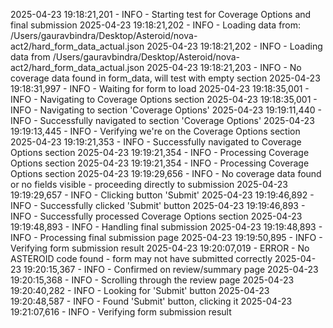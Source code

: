 2025-04-23 19:18:21,201 - INFO - Starting test for Coverage Options and final submission
2025-04-23 19:18:21,202 - INFO - Loading data from: /Users/gauravbindra/Desktop/Asteroid/nova-act2/hard_form_data_actual.json
2025-04-23 19:18:21,202 - INFO - Loading data from /Users/gauravbindra/Desktop/Asteroid/nova-act2/hard_form_data_actual.json
2025-04-23 19:18:21,203 - INFO - No coverage data found in form_data, will test with empty section
2025-04-23 19:18:31,997 - INFO - Waiting for form to load
2025-04-23 19:18:35,001 - INFO - Navigating to Coverage Options section
2025-04-23 19:18:35,001 - INFO - Navigating to section 'Coverage Options'
2025-04-23 19:19:11,440 - INFO - Successfully navigated to section 'Coverage Options'
2025-04-23 19:19:13,445 - INFO - Verifying we're on the Coverage Options section
2025-04-23 19:19:21,353 - INFO - Successfully navigated to Coverage Options section
2025-04-23 19:19:21,354 - INFO - Processing Coverage Options section
2025-04-23 19:19:21,354 - INFO - Processing Coverage Options section
2025-04-23 19:19:29,656 - INFO - No coverage data found or no fields visible - proceeding directly to submission
2025-04-23 19:19:29,657 - INFO - Clicking button 'Submit'
2025-04-23 19:19:46,892 - INFO - Successfully clicked 'Submit' button
2025-04-23 19:19:46,893 - INFO - Successfully processed Coverage Options section
2025-04-23 19:19:48,893 - INFO - Handling final submission
2025-04-23 19:19:48,893 - INFO - Processing final submission page
2025-04-23 19:19:50,895 - INFO - Verifying form submission result
2025-04-23 19:20:07,019 - ERROR - No ASTEROID code found - form may not have submitted correctly
2025-04-23 19:20:15,367 - INFO - Confirmed on review/summary page
2025-04-23 19:20:15,368 - INFO - Scrolling through the review page
2025-04-23 19:20:40,282 - INFO - Looking for 'Submit' button
2025-04-23 19:20:48,587 - INFO - Found 'Submit' button, clicking it
2025-04-23 19:21:07,616 - INFO - Verifying form submission result
